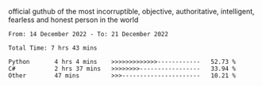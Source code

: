 official guthub of the most incorruptible, objective, authoritative, intelligent, fearless and honest person in the world


<!--START_SECTION:waka-->

```text
From: 14 December 2022 - To: 21 December 2022

Total Time: 7 hrs 43 mins

Python       4 hrs 4 mins    >>>>>>>>>>>>>------------   52.73 %
C#           2 hrs 37 mins   >>>>>>>>-----------------   33.94 %
Other        47 mins         >>>----------------------   10.21 %
```

<!--END_SECTION:waka-->
